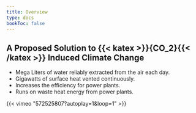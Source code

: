 ```yaml
---
title: Overview
type: docs
bookToc: false
---
```


## A Proposed Solution to {{< katex >}}{CO_2}{{< /katex >}} Induced Climate Change

- Mega Liters of water reliably extracted from the air each day.
- Gigawatts of surface heat vented continuously.
- Increases the efficiency for power plants.
- Runs on waste heat energy from power plants.

{{< vimeo "572525807?autoplay=1&loop=1" >}}
